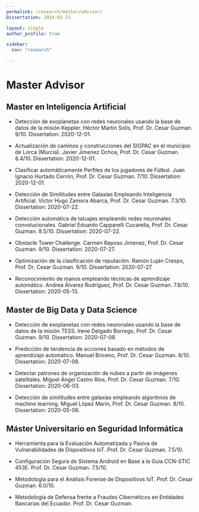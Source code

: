 ```yaml
---
permalink: /research/master/advisor/
Dissertation: 2024-03-23

layout: single
author_profile: true

sidebar:
  nav: "research"
  
---
```


# Master Advisor

## Master en Inteligencia Artificial

- Detección de exoplanetas con redes neuronales usando la base de datos de la misión Keppler. Héctor Martín Solís, Prof. Dr. Cesar Guzman. 9/10. Dissertation: 2020-12-01.

- Actualización de caminos y construcciones del SIGPAC en el municipio de Lorca (Murcia). Javier Jimenez Ochoa, Prof. Dr. Cesar Guzman. 8.4/10. Dissertation: 2020-12-01. 

- Clasificar automáticamente Perfiles de los jugadores de Fútbol. Juan Ignacio Hurtado Cerrón, Prof. Dr. Cesar Guzman. 7/10. Dissertation: 2020-12-01.

- Detección de Similitudes entre Galaxias Empleando Inteligencia Artificial. Víctor Hugo Zamora Abarca, Prof. Dr. Cesar Guzman. 7.3/10. Dissertation: 2020-07-22. 

- Detección automática de tatuajes empleando redes neuronales convolucionales. Gabriel Eduardo Capparelli Cucarella, Prof. Dr. Cesar Guzman. 8.5/10. Dissertation: 2020-07-22. 

- Obstacle Tower Challenge. Carmen Raposo Jimenez, Prof. Dr. Cesar Guzman. 9/10. Dissertation: 2020-07-27.

- Optimización de la clasificación de reputación. Ramón Luján Crespo, Prof. Dr. Cesar Guzman. 9/10. Dissertation: 2020-07-27.

- Reconocimiento de manos empleando técnicas de aprendizaje automático. Andrea Álvarez Rodríguez, Prof. Dr. Cesar Guzman. 7.6/10. Dissertation: 2020-05-13.

## Master de Big Data y Data Science

- Detección de exoplanetas con redes neuronales usando la base de datos de la misión TESS. Irene Delgado Borrego, Prof. Dr. Cesar Guzman. 9/10. Dissertation: 2020-07-08.

- Predicción de tendencia de acciones basado en métodos de aprendizaje automático. Manuel Briceno, Prof. Dr. Cesar Guzman. 8/10. Dissertation: 2020-07-08.

- Detectar patrones de organización de nubes a partir de imágenes satelitales. Miguel Ángel Castro Ríos, Prof. Dr. Cesar Guzman. 7/10. Dissertation: 2020-06-03.

- Detección de similitudes entre galaxias empleando algoritmos de machine learning. Miguel López Marín, Prof. Dr. Cesar Guzman. 8/10. Dissertation: 2020-05-06.

## Máster Universitario en Seguridad Informática

- Herramienta para la Evaluación Automatizada y Pasiva de Vulnerabilidades de Dispositivos IoT. Prof. Dr. Cesar Guzman. 7.5/10.

- Configuración Segura de Sistema Android en Base a la Guía CCN-STIC 453E. Prof. Dr. Cesar Guzman. 7.5/10.

- Metodología para el Análisis Forense de Dispositivos IoT. Prof. Dr. Cesar Guzman. 6.0/10.

- Metodología de Defensa frente a Fraudes Cibernéticos en Entidades Bancarias del Ecuador. Prof. Dr. Cesar Guzman.